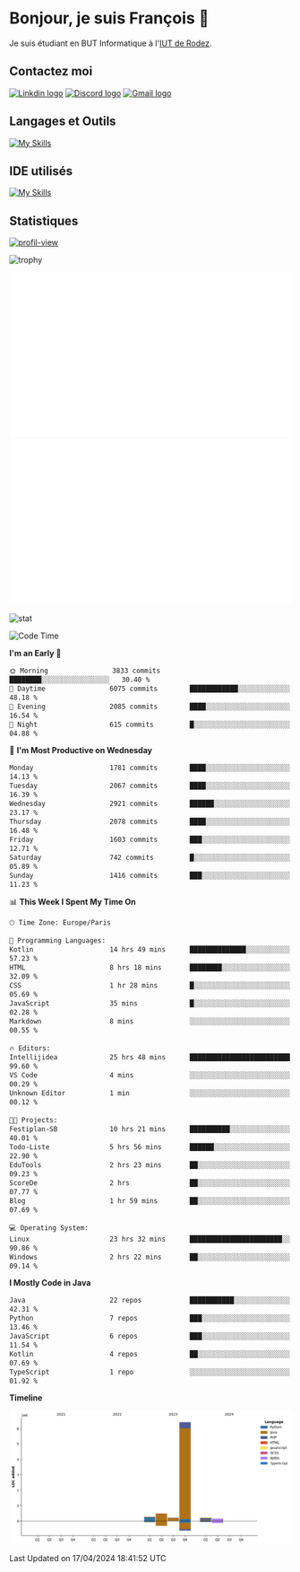# Bonjour, je suis François 👋

Je suis étudiant en BUT Informatique à l'[IUT de Rodez](https://iut-rodez.fr).

## Contactez moi

<p>
<a href="https://www.linkedin.com/in/fran%C3%A7ois-de-saint-palais-00985327a/" target="blank"><img src="https://img.shields.io/badge/LinkedIn-0077B5?style=for-the-badge&logo=linkedin&logoColor=white" alt="Linkdin logo"/></a>
<a href="https://discord.gg/francis389" target="blank"><img src="https://img.shields.io/badge/Discord-7289DA?style=for-the-badge&logo=discord&logoColor=white" alt="Discord logo" /></a>
<a href="mailto:francois-sp@gmx.fr" target="blank"><img src="https://img.shields.io/badge/Gmail-D14836?style=for-the-badge&logo=gmail&logoColor=white" alt="Gmail logo"/></a> 
</p>

## Langages et Outils

[![My Skills](https://skillicons.dev/icons?i=java,py,kotlin,spring,git,html,css,sass,vue,angular,react,bootstrap,js,jquery,ts,php,mysql,sqlite,grafana,linux,windows,figma,postman)](https://skillicons.dev)

## IDE utilisés

[![My Skills](https://skillicons.dev/icons?i=idea,phpstorm,pycharm,androidstudio,vscode,webstorm,eclipse)](https://skillicons.dev)

## Statistiques

[![profil-view](https://komarev.com/ghpvc/?username=francois389&label=Profile%20views&color=0e75b6&style=flat)](https://github.com/ryo-ma/github-profile-trophy)

![trophy](https://github-profile-trophy.vercel.app/?username=Francois389&theme=onedark&column=-1)

![top-lang](https://raw.githubusercontent.com/Francois389/github-stat/master/generated/languages.svg#gh-dark-mode-only)
![](https://raw.githubusercontent.com/Francois389/github-stat/master/generated/overview.svg#gh-dark-mode-only)

![stat](https://github-readme-stats.vercel.app/api?username=francois389&show_icons=true&locale=fr&theme=onedark)

<!--START_SECTION:waka-->
![Code Time](http://img.shields.io/badge/Code%20Time-148%20hrs%2055%20mins-blue)

**I'm an Early 🐤** 

```text
🌞 Morning                3833 commits        ████████░░░░░░░░░░░░░░░░░   30.40 % 
🌆 Daytime                6075 commits        ████████████░░░░░░░░░░░░░   48.18 % 
🌃 Evening                2085 commits        ████░░░░░░░░░░░░░░░░░░░░░   16.54 % 
🌙 Night                  615 commits         █░░░░░░░░░░░░░░░░░░░░░░░░   04.88 % 
```
📅 **I'm Most Productive on Wednesday** 

```text
Monday                   1781 commits        ████░░░░░░░░░░░░░░░░░░░░░   14.13 % 
Tuesday                  2067 commits        ████░░░░░░░░░░░░░░░░░░░░░   16.39 % 
Wednesday                2921 commits        ██████░░░░░░░░░░░░░░░░░░░   23.17 % 
Thursday                 2078 commits        ████░░░░░░░░░░░░░░░░░░░░░   16.48 % 
Friday                   1603 commits        ███░░░░░░░░░░░░░░░░░░░░░░   12.71 % 
Saturday                 742 commits         █░░░░░░░░░░░░░░░░░░░░░░░░   05.89 % 
Sunday                   1416 commits        ███░░░░░░░░░░░░░░░░░░░░░░   11.23 % 
```


📊 **This Week I Spent My Time On** 

```text
🕑︎ Time Zone: Europe/Paris

💬 Programming Languages: 
Kotlin                   14 hrs 49 mins      ██████████████░░░░░░░░░░░   57.23 % 
HTML                     8 hrs 18 mins       ████████░░░░░░░░░░░░░░░░░   32.09 % 
CSS                      1 hr 28 mins        █░░░░░░░░░░░░░░░░░░░░░░░░   05.69 % 
JavaScript               35 mins             █░░░░░░░░░░░░░░░░░░░░░░░░   02.28 % 
Markdown                 8 mins              ░░░░░░░░░░░░░░░░░░░░░░░░░   00.55 % 

🔥 Editors: 
Intellijidea             25 hrs 48 mins      █████████████████████████   99.60 % 
VS Code                  4 mins              ░░░░░░░░░░░░░░░░░░░░░░░░░   00.29 % 
Unknown Editor           1 min               ░░░░░░░░░░░░░░░░░░░░░░░░░   00.12 % 

🐱‍💻 Projects: 
Festiplan-SB             10 hrs 21 mins      ██████████░░░░░░░░░░░░░░░   40.01 % 
Todo-Liste               5 hrs 56 mins       ██████░░░░░░░░░░░░░░░░░░░   22.90 % 
EduTools                 2 hrs 23 mins       ██░░░░░░░░░░░░░░░░░░░░░░░   09.23 % 
ScoreDe                  2 hrs               ██░░░░░░░░░░░░░░░░░░░░░░░   07.77 % 
Blog                     1 hr 59 mins        ██░░░░░░░░░░░░░░░░░░░░░░░   07.69 % 

💻 Operating System: 
Linux                    23 hrs 32 mins      ███████████████████████░░   90.86 % 
Windows                  2 hrs 22 mins       ██░░░░░░░░░░░░░░░░░░░░░░░   09.14 % 
```

**I Mostly Code in Java** 

```text
Java                     22 repos            ███████████░░░░░░░░░░░░░░   42.31 % 
Python                   7 repos             ███░░░░░░░░░░░░░░░░░░░░░░   13.46 % 
JavaScript               6 repos             ███░░░░░░░░░░░░░░░░░░░░░░   11.54 % 
Kotlin                   4 repos             ██░░░░░░░░░░░░░░░░░░░░░░░   07.69 % 
TypeScript               1 repo              ░░░░░░░░░░░░░░░░░░░░░░░░░   01.92 % 
```



**Timeline**

![Lines of Code chart](https://raw.githubusercontent.com/Francois389/Francois389/main/assets/bar_graph.png)


 Last Updated on 17/04/2024 18:41:52 UTC
<!--END_SECTION:waka-->
